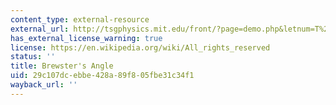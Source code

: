 ```yaml
---
content_type: external-resource
external_url: http://tsgphysics.mit.edu/front/?page=demo.php&letnum=T%203&show=0
has_external_license_warning: true
license: https://en.wikipedia.org/wiki/All_rights_reserved
status: ''
title: Brewster's Angle
uid: 29c107dc-ebbe-428a-89f8-05fbe31c34f1
wayback_url: ''
---
```


